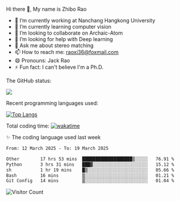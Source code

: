 Hi there 👋, My name is Zhibo Rao
- 🔭 I’m currently working at Nanchang Hangkong University
- 🌱 I’m currently learning computer vision
- 👯 I’m looking to collaborate on Archaic-Atom
- 🤔 I’m looking for help with Deep learning
- 💬 Ask me about stereo matching
- 📫 How to reach me: raoxi36@foxmail.com
- 😄 Pronouns: Jack Rao
- ⚡ Fun fact: I can't believe I'm a Ph.D.

The GitHub status:

![](https://github-readme-stats.vercel.app/api?username=ZhiboRao)

Recent programming languages used:

[![Top Langs](https://github-readme-stats.vercel.app/api/top-langs/?username=ZhiboRao&layout=compact)](https://github.com/anuraghazra/github-readme-stats)

Total coding time: [![wakatime](https://wakatime.com/badge/user/51ec5ec7-4742-4243-9eea-732ade32c0b7.svg)](https://wakatime.com/@51ec5ec7-4742-4243-9eea-732ade32c0b7)

✨ The coding language used last week 
<!--START_SECTION:waka-->

```txt
From: 12 March 2025 - To: 19 March 2025

Other        17 hrs 53 mins  ███████████████████▒░░░░░   76.91 %
Python       3 hrs 31 mins   ███▓░░░░░░░░░░░░░░░░░░░░░   15.12 %
sh           1 hr 19 mins    █▒░░░░░░░░░░░░░░░░░░░░░░░   05.66 %
Bash         16 mins         ▒░░░░░░░░░░░░░░░░░░░░░░░░   01.21 %
Git Config   14 mins         ▒░░░░░░░░░░░░░░░░░░░░░░░░   01.04 %
```

<!--END_SECTION:waka-->

![Visitor Count](https://profile-counter.glitch.me/Raohaocheng/count.svg)
